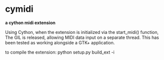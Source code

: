 cymidi
======

**a cython midi extension**

Using Cython, when the extension is initialized via the start_midi() function,
The GIL is released, allowing MIDI data input on a separate thread.
This has been tested as working alongside a GTK+ application.

to compile the extension:
python setup.py build_ext -i



